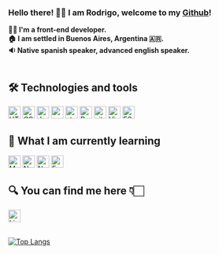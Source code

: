 ### Hello there! 👋🏻 I am Rodrigo, welcome to my <a href="https://github.com/RETroncoso" rel="nofollow" color="black">Github</a>!


<b>👨‍💻 I'm a front-end developer.</b> <br>
<b>🏠 I am settled in Buenos Aires, Argentina 🇦🇷.</b> <br>
<b>🔉 Native spanish speaker, advanced english speaker.</b> <br>
&nbsp;
&nbsp;
&nbsp;

## 🛠  Technologies and tools

<img src="https://img.shields.io/badge/HTML5-282C34?logo=html5&logoColor=E34F26" alt="HTML5 logo" title="HTML5" height="25" /> <img src="https://img.shields.io/badge/CSS3-282C34?logo=css3&logoColor=1572B6" alt="CSS3 logo" title="CSS3" height="25" />
<img src="https://img.shields.io/badge/JavaScript-282C34?logo=javascript&logoColor=F7DF1E" alt="JavaScript logo" title="JavaScript" height="25" />
<img src="https://img.shields.io/badge/React-282C34?logo=react&logoColor=61DAFB" alt="react logo" title="react" height="25" />
<img src="https://img.shields.io/static/v1?label=&message=Styled-Components&color=282C34&logo=styled-components&logoColor=DB7093" alt="styled-components logo" title="styled-components" height="25" />
<img src="https://img.shields.io/badge/Redux-282C34?logo=redux&logoColor=764ABC" alt="Redux logo" title="Redux" height="25" />
<img src="https://img.shields.io/badge/GIT-282C34?logo=git&logoColor=F05032" alt="git logo" title="git" height="25" />
<img src="https://img.shields.io/badge/VS%20Code-282C34?logo=visual-studio-code&logoColor=007ACC" alt="Visual Studio Code logo" title="Visual Studio Code" height="25" />
<img src="https://img.shields.io/badge/ESLint-282C34?logo=eslint&logoColor=4B32C3" alt="ESLint logo" title="ESLint" height="25" />
&nbsp;

## 📖  What I am currently learning

<img src="https://img.shields.io/badge/MongoDB-282C34?logo=mongodb&logoColor=47A248" alt="MongoDB logo" title="MongoDB" height="25" /> <img src="https://img.shields.io/badge/Node.js-282C34?logo=node.js&logoColor=339933" alt="Node.js logo" title="Node.js" height="25" />
<img src="https://img.shields.io/badge/Next.js-282C34?logo=next.js&logoColor=FFFFFF" alt="Next.js logo" title="Next.js" height="25" />
<img src="https://img.shields.io/badge/Express-282C34?logo=express&logoColor=FFFFFF" alt="Express.js logo" title="Express.js" height="25" />
&nbsp;

## 🔍  You can find me here 👇🏻

<a href="https://www.linkedin.com/in/rodrigo-troncoso/" rel="nofollow"><img src="https://img.shields.io/badge/LinkedIn-282C34?logo=linkedin&logoColor=0077B5" alt="LinkedIn logo" title="LinkedIn" height="25" /></a> <br>
&nbsp;

[![Top Langs](https://github-readme-stats.vercel.app/api/top-langs/?username=RETroncoso&layout=compact)](https://github.com/anuraghazra/github-readme-stats)
